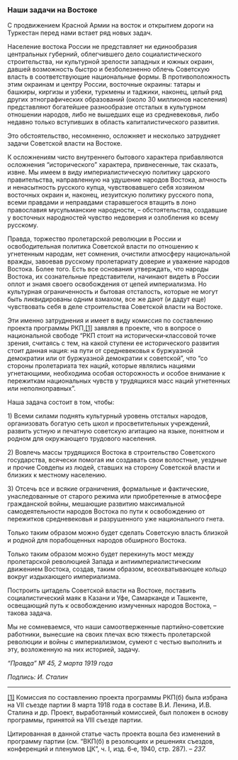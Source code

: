 ### Наши задачи на Востоке

С продвижением Красной Армии на восток и открытием дороги на Туркестан перед нами встает ряд новых задач.

Население востока России не представляет ни единообразия центральных губерний, облегчившего дело социалистического строительства, ни культурной зрелости западных и южных окраин, давшей возможность быстро и безболезненно облечь Советскую власть в соответствующие национальные формы. В противоположность этим окраинам и центру России, восточные окраины: татары и башкиры, киргизы и узбеки, туркмены и таджики, наконец, целый ряд других этнографических образований (около 30 миллионов населения) представляют богатейшее разнообразие отсталых в культурном отношении народов, либо не вышедших еще из средневековья, либо недавно только вступивших в область капиталистического развития.

Это обстоятельство, несомненно, осложняет и несколько затрудняет задачи Советской власти на Востоке.

К осложнениям чисто внутреннего бытового характера прибавляются осложнения “исторического” характера, привнесенные, так сказать, извне. Мы имеем в виду империалистическую политику царского правительства, направленную на удушение народов Востока, алчность и ненасытность русского купца, чувствовавшего себя хозяином восточных окраин и, наконец, иезуитскую политику русского попа, всеми правдами и неправдами старавшегося втащить в лоно православия мусульманские народности, – обстоятельства, создавшие у восточных народностей чувство недоверия и озлобления ко всему русскому.

Правда, торжество пролетарской революции в России и освободительная политика Советской власти по отношению к угнетенным народам, нет сомнения, очистили атмосферу национальной вражды, завоевав русскому пролетариату доверие и уважение народов Востока. Более того. Есть все основания утверждать, что народы Востока, их сознательные представители, начинают видеть в России оплот и знамя своего освобождения от цепей империализма. Но культурная ограниченность и бытовая отсталость, которые не могут быть ликвидированы одним взмахом, все же дают (и дадут еще) чувствовать себя в деле строительства Советской власти на Востоке.

Эти именно затруднения и имеет в виду комиссия по составлению проекта программы РКП,[[1]](#_ftn1) заявляя в проекте, что в вопросе о национальной свободе “РКП стоит на исторически‑классовой точке зрения, считаясь с тем, на какой ступени ее исторического развития стоит данная нация: на пути от средневековья к буржуазной демократии или от буржуазной демократии к советской”, что “со стороны пролетариата тех наций, которые являлись нациями угнетающими, необходима особая осторожность и особое внимание к пережиткам национальных чувств у трудящихся масс наций угнетенных или неполноправных”.

Наша задача состоит в том, чтобы:

1) Всеми силами поднять культурный уровень отсталых народов, организовать богатую сеть школ и просветительных учреждений, развить устную и печатную советскую агитацию на языке, понятном и родном для окружающего трудового населения.

2) Вовлечь массы трудящихся Востока в строительство Советского государства, всячески помогая им создавать свои волостные, уездные и прочие Совдепы из людей, ставших на сторону Советской власти и близких к местному населению.

3) Отсечь все и всякие ограничения, формальные и фактические, унаследованные от старого режима или приобретенные в атмосфере гражданской войны, мешающие развитию максимальной самодеятельности народов Востока по пути к освобождению от пережитков средневековья и разрушенного уже национального гнета.

Только таким образом можно будет сделать Советскую власть близкой и родной для порабощенных народов обширного Востока.

Только таким образом можно будет перекинуть мост между пролетарской революцией Запада и антиимпериалистическим движением Востока, создав, таким образом, всеохватывающее кольцо вокруг издыхающего империализма.

Построить цитадель Советской власти на Востоке, поставить социалистический маяк в Казани и Уфе, Самарканде и Ташкенте, освещающий путь к освобождению измученных народов Востока, – такова задача.

Мы не сомневаемся, что наши самоотверженные партийно‑советские работники, вынесшие на своих плечах всю тяжесть пролетарской революции и войны с империализмом, сумеют с честью выполнить и эту, возложенную на них историей, задачу.

_“Правда” №_ _45, 2 марта 1919 года_

_Подпись: И. Сталин_

  

---

[[1]](#_ftnref1) Комиссия по составлению проекта программы РКП(б) была избрана на VII съезде партии 8 марта 1918 года в составе В.И. Ленина, И.В. Сталина и др. Проект, выработанный комиссией, был положен в основу программы, принятой на VIII съезде партии.

Цитированная в данной статье часть проекта вошла без изменений в программу партии (см. “ВКП(б) в резолюциях и решениях съездов, конференций и пленумов ЦК”, ч. I, изд. 6‑е, 1940, стр. 287). – _237._
